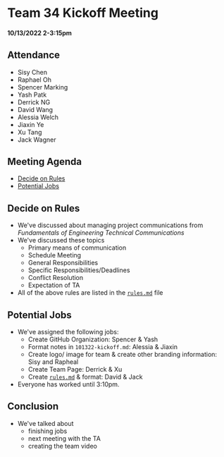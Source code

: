 # Team 34 Kickoff Meeting
#### 10/13/2022 2-3:15pm
## Attendance
- Sisy Chen
- Raphael Oh
- Spencer Marking
- Yash Patk
- Derrick NG
- David Wang
- Alessia Welch
- Jiaxin Ye
- Xu Tang
- Jack Wagner

## Meeting Agenda
- [Decide on Rules](#Decide-on-Rules)<br>
- [Potential Jobs](#Potential-Jobs)

## Decide on Rules
- We've discussed about managing project communications from _Fundamentals of Engineering Technical Communications_
- We've discussed these topics
    - Primary means of communication
    - Schedule Meeting
    - General Responsibilities
    - Specific Responsibilities/Deadlines
    - Conflict Resolution
    - Expectation of TA
- All of the above rules are listed in the [```rules.md```](../../rules.md) file

## Potential Jobs
- We've assigned the following jobs:
    - Create GitHub Organization: Spencer & Yash
    - Format notes in ```101322-kickoff.md```: Alessia & Jiaxin
    - Create logo/ image for team & create other branding information: Sisy and Rapheal
    - Create Team Page: Derrick & Xu
    - Create [```rules.md```](main/rules.md) & format: David & Jack
- Everyone has worked until 3:10pm.

## Conclusion
- We've talked about 
    - finishing jobs
    - next meeting with the TA
    - creating the team video
